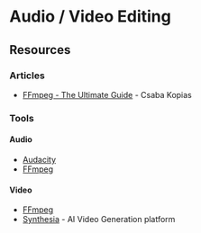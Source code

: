 # Audio / Video Editing

## Resources

### Articles

* [FFmpeg - The Ultimate Guide](https://img.ly/blog/ultimate-guide-to-ffmpeg/) - Csaba Kopias

### Tools

#### Audio

* [Audacity](https://www.audacityteam.org/)
* [FFmpeg](https://ffmpeg.org/)

#### Video

* [FFmpeg](https://ffmpeg.org/)
* [Synthesia](https://www.synthesia.io/) - AI Video Generation platform
